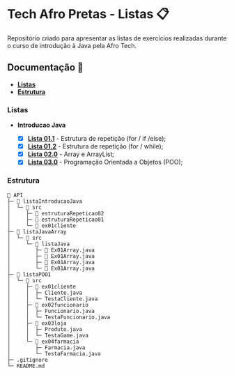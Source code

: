 # Tech Afro Pretas - Listas 📋

Repositório criado para apresentar as listas de exercícios realizadas durante o curso de introdução à Java pela Afro Tech.

## Documentação 📄
- **[Listas](#listas)**
- **[Estrutura](#estrutura)**

### Listas
- **Introducao Java**

  - [x] **[Lista 01.1](https://github.com/carolmarquezini/afroTech/tree/main/listaIntroducaoJava/estruturaRepeticao/src/estruturaRepeticao01)** - Estrutura de repetição (for / if /else);
  - [x] **[Lista 01.2](https://github.com/carolmarquezini/afroTech/tree/main/listaIntroducaoJava/estruturaRepeticao/src/estruturaRapedicao02)** - Estrutura de repetição (for / while);
  - [x] **[Lista 02.0](https://github.com/carolmarquezini/afroTech/tree/main/listaJavaArray/listaJava/src/listaJava)** - Array e ArrayList;
  - [x] **[Lista 03.0](https://github.com/carolmarquezini/afroTech/tree/main/listaPOO1/ex01POO/src)** - Programação Orientada a Objetos (POO);
  
### Estrutura

```
📂 API     
├─ 📂 listaIntroducaoJava                       
│  └─ 📂 src
│     ├─ 📂 estruturaRepeticao02 
│     ├─ 📂 estruturaRepeticao01
│     └─ 📂 ex01cliente 
├─ 📂 listaJavaArray                       
│  └─ 📂 src
│     └─ 📂 listaJava
│        ├─ 📂 Ex01Array.java
│        ├─ 📂 Ex01Array.java
│        ├─ 📂 Ex01Array.java
│        └─ 📂 Ex01Array.java
├─ 📂 listaPOO1
│  └─ 📂 src
│     ├─ 📂 ex01cliente           
│     │  ├─ Cliente.java
│     │  └─ TestaCliente.java
│     ├─ 📂 ex02funcionario           
│     │  ├─ Funcionario.java
│     │  └─ TestaFuncionario.java
│     ├─ 📂 ex03loja           
│     │  ├─ Produto.java
│     │  └─ TestaGame.java
│     └─ 📂 ex04farmacia           
│        ├─ Farmacia.java
│        └─ TestaFarmacia.java
├─ .gitignore 
└─ README.md             
```

